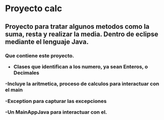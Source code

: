 # Proyecto calc

## Proyecto para tratar algunos metodos como la suma, resta y realizar la media. Dentro de eclipse mediante el lenguaje Java.

<h3> Que contiene este proyecto.
  
  - Clases que identifican a los numero, ya sean Enteros, o Decimales
 
  -Incluye la aritmetica, proceso de calculos para interactuar con el main
  
  -Exception para capturar las excepciones
  
  -Un MainAppJava para interactuar con el.
